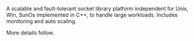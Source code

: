 A scalable and fault-tolerant socket library platform independent for Unix, Win, SunOs implemented in C++, to handle large workloads. Includes monitoring and auto scaling.

More details follow.